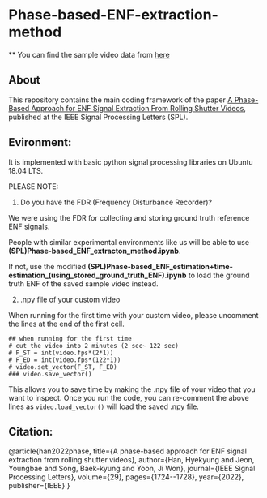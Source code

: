# Phase-based-ENF-extraction-method

** You can find the sample video data from [here](https://drive.google.com/file/d/1GQbCZ-SD3T_5vCKTJ4FDfPJMY9-iaEen/view?usp=sharing)

## About
This repository contains the main coding framework of the paper [A Phase-Based Approach for ENF Signal Extraction From Rolling Shutter Videos](https://ieeexplore.ieee.org/abstract/document/9822384), published at the IEEE Signal Processing Letters (SPL). 

## Evironment:
It is implemented with basic python signal processing libraries on Ubuntu 18.04 LTS.

PLEASE NOTE:

1. Do you have the FDR (Frequency Disturbance Recorder)?
   
We were using the FDR for collecting and storing ground truth reference ENF signals.

People with similar experimental environments like us will be able to use **(SPL)Phase-based_ENF_extracton_method.ipynb**.

If not, use the modified **(SPL)Phase-based_ENF_estimation+time-estimation_(using_stored_ground_truth_ENF).ipynb** to load the ground truth ENF of the saved sample video instead.


2. .npy file of your custom video
   
When running for the first time with your custom video, please uncomment the lines at the end of the first cell.
```
## when running for the first time
# cut the video into 2 minutes (2 sec~ 122 sec)
# F_ST = int(video.fps*(2*1))  
# F_ED = int(video.fps*(122*1)) 
# video.set_vector(F_ST, F_ED) 
### video.save_vector()
```
This allows you to save time by making the .npy file of your video that you want to inspect.
Once you run the code, you can re-comment the above lines as 
`video.load_vector()`
will load the saved .npy file.
   

## Citation:
@article{han2022phase,
  title={A phase-based approach for ENF signal extraction from rolling shutter videos},
  author={Han, Hyekyung and Jeon, Youngbae and Song, Baek-kyung and Yoon, Ji Won},
  journal={IEEE Signal Processing Letters},
  volume={29},
  pages={1724--1728},
  year={2022},
  publisher={IEEE}
}
